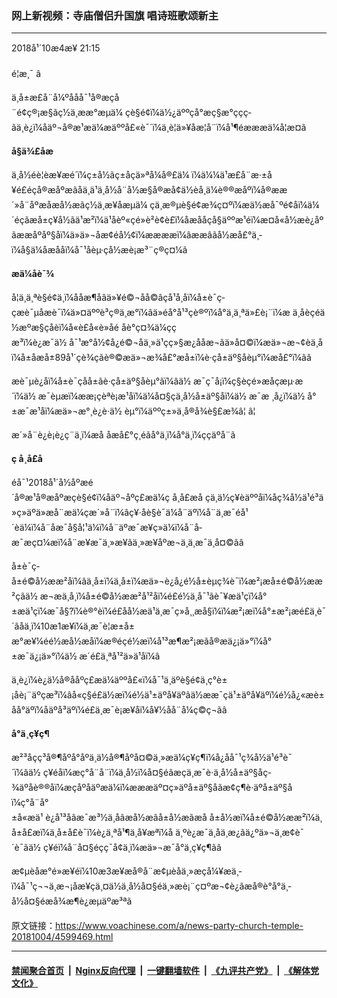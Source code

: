 ### 网上新视频：寺庙僧侣升国旗 唱诗班歌颂新主
------------------------

<div class="published">
 <span class="date" title="ä¸­å½æ¶é´">
  <time datetime="2018-10-04T21:15:28+08:00">
   2018å¹´10æ4æ¥ 21:15
  </time>
 </span>
</div>
<br/>
<div class="wsw">
 <span class="dateline">
  é¦æ¸¯ â
 </span>
 <p>
  ä¸­å±æ­£å¨å¼ºååå¯¹å®æçå¨é¢ç®¡æ§ãç½ä¸ææ°æµä¼ çè§é¢ï¼ä½¿äººçå°æç§æ°ççç­ãä¸è¿ï¼åäº¬å®æ¹æä¼æäººå£«è¯´ï¼ä¸è¦ä»¥åæ¦å¨ï¼å¹¶éæææä¼å¦æ­¤ã
 </p>
 <p>
  <strong>
   å§ä¾£åæ
  </strong>
 </p>
 <p>
  ä¸­å½éè¦èæ¥æé´ï¼ç±å½ãç±åçä»ªå¼å®£ä¼ ï¼ä¼¼ä¹æ­£å¨æ·±å¥é£éçå®æåºæãåä¸ä¹ä¸­å½å¨å½æ§å®æå¢ä½èå¸­ä¼è®®æåºï¼å®ææ´»å¨åºæåæå½æãç½ä¸æ¥åæµä¼ çä¸æ®µè§é¢æ¾ç¤ºï¼æä½æå¯ºé¢åï¼ä¼´éçãæ­å±ç¥å½ãä¹æ²ï¼ä¹åèº«çé»è²è¢è£ï¼åæååçå§äººæ¹éï¼æ¤å«å½æè¿åºãææåºåº§åï¼ä»ä»¬åæ¢éå½¢ï¼ææææï¼âææâãå½æ­å£°ä¸­ï¼å§ä¼åæååï¼å¯¹åèµ·çå½æè¡æ³¨ç®ç¤¼ã
 </p>
 <div class="wsw__embed">
 </div>
 <p>
  <strong>
   æä¼åè¯¾
  </strong>
 </p>
 <p>
  å¦ä¸ä¸ªè§é¢ä¸­ï¼åå­æ¶åâä»¥é©¬åå©âçå¹å¸åï¼å±è¯ç­çæè¯µåæ­è¯ï¼ä»¤äººè³ç®ä¸æ°ï¼âä»éå°å¹³çè®ºï¼å°ä¸ä¸ªä»£è¡¨ï¼æ ä¸åèçéä½æºæ§çåèï¼å«è£å«è»åé åè°ç¤¾ä¼ççæ³ï¼è¿æ¯ä½ å¯¹æ°å½¢å¿é©¬åä¸»ä¹çç»§æ¿ååæ¬ãä»å¤©ï¼æä»¬æ¬¢èä¸å ï¼å±åæ­å±89å¹´çè¾çãè®©æä»¬æ¾å£°æ­å±ï¼è·çå±äº§åèµ°ï¼æå£°ï¼ãâ
 </p>
 <div class="wsw__embed">
 </div>
 <p>
  æè¯µè¿åï¼å±è¯ç­åå±ãè·çå±äº§åèµ°ãï¼âä½ æ¯ç¯å¡ï¼ç§èçé»æåçæµ·æ´ï¼ä½ æ¯èµæï¼ææ¡çèªè¡æ¹åï¼ä¼å¤§çä¸­å½å±äº§åï¼ä½ æ¯æ ¸å¿ï¼ä½ å°±æ¯æ¹åï¼æä»¬æ°¸è¿è·ä½ èµ°ï¼äººç±»ä¸å®å¾è§£æ¾â¦ â¦
 </p>
 <p>
  æ´»å¨è¿è¡è¿ç¨ä¸­ï¼æå åæå£°ç¸éãå°ä¸ï¼å°ä¸ï¼ç­çäºå¨ã
 </p>
 <p>
  <strong>
   ç å¸å£å 
  </strong>
 </p>
 <p>
  éå¯¹2018å¹´å½åºæé´å®æ¹å®æåºæçè§é¢ï¼åäº¬åºç£æä¼ç å¸å£æå çä¸ä½ç¥èäººåï¼åç¾å½ä¹é³ä»ç»äºä»æå¨æä¼çæ´»å¨ï¼âç¥·åè§è¯ä¼å¨äºï¼å¨ä¸æ¯éå¹´èä¼ï¼å¨åæ¯å§å¦¹ä¼ï¼å¨äºæ¯æ¥ç»ä¼ï¼å¨å­æ¯æç¤¼æï¼å¨æ¥æ¯ä¸»æ¥ãä¸»æ¥åºæ¬ä¸ä¸æ¯ä¸å¤©ãâ
 </p>
 <p>
  å±è¯ç­å±é©å½æ­æ²åï¼âä¸å±ï¼ä¸å±ï¼æä»¬è¿å¿é½å±èµç¾è¯ï¼æ²¡æå±é©å½æ­æ²çãä½ æ¬æä¸å¸ï¼å±é©å½æ­æ²å¹²åï¼é£é½ä¸å¯¹ãè¯¥æä¹çï¼å°±æä¹çï¼æ¯å§?ï¼è®°èï¼é£åå½æä¹ä¸æ¯ç»å¸¸æå§ï¼ï¼æ²¡æï¼å°±æ²¡æé£ä¸è¯´ãåä¸ï¼10æ1æ¥ï¼ä¸æ¯è¦æ±å±æ°æ¥¼éé½æå½æåï¼æ®éçé½æï¼å¹³æ¶æ²¡æãå®æä¿¡ä»°ï¼å°±æ¯ä¿¡ä»°ï¼ä½ æ´é£ä¸ªå¹²ä»ä¹åï¼â
 </p>
 <p>
  ä¸è¿ï¼è¿ä½å®ååºç£æä¼äººå£«ï¼å¯¹ä¸äºè§é¢ä¸­ç°è±¡åè¡¨äºçæ³ï¼âå«ç§é£ä½æï¼é½ä¹±äºå¥äºãä½ææ¯çä¹±äºå¥äºï¼é½å¿«æè±åå°äºï¼åäºå³äºï¼é£ä¸æ¯è¡æ¥åï¼å¥½åå¨å¼ç©ç¬ãâ
 </p>
 <p>
  <strong>
   å°ä¸ç¥ç¶
  </strong>
 </p>
 <p>
  æ²³åçç³å®¶åºå°åºä¸ä½å®¶åº­å¤©ä¸»æä¼ç¥ç¶ï¼å¿åå¯¹ç¾å½ä¹é³è¯´ï¼âä½ ç¥éåï¼æç°å¨å¨ï¼ä¸­å½ï¼å¤§éãæçä¸æ¯è·ä¸­å½å±äº§åç­¾äºåè®®åï¼æçåºåäºæä¼ï¼æææäº¤ç»äºå±äº§åãæ¢ç¶è·äºå±äº§åï¼ç°å¨å°±å«æä¹ è¿å¹³åãæ¯æ³½ä¸åãæå½æãå±å½æ­ãæå å±å½æ­ï¼å±é©å½æ­æ²ï¼ä¸å±å£æ­ï¼ä¸å±å£è¯ï¼è¿ä¸ªå¹¶ä¸å¥æªï¼å ä¸ºè¿æ¯ä¸åä¸æ¿ãä¿ºä»¬ä¸æ¢è¯´è¯ãä½ ç¥éï¼å¨å¤§éçç¯å¢ä¸ï¼æä»¬æ¯å°ä¸ç¥ç¶ãâ
 </p>
 <p>
  æ¢µèåæ°é»æ¥éï¼10æ3æ¥æå®å¨æ¢µèåä¸»æçå¼¥æä¸­ï¼å¯¹ç¬¬ä¸æ¬¡åæ¥çä¸¤ä½ä¸­å½å¤§éä¸»æè¡¨ç¤ºæ¬¢è¿ãæå®è°å°ä¸­å½å¤§éæå¾æ¶è¿æµäºæ³ªã
 </p>
</div>

原文链接：https://www.voachinese.com/a/news-party-church-temple-20181004/4599469.html


------------------------
#### [禁闻聚合首页](https://github.com/gfw-breaker/banned-news/blob/master/README.md) &nbsp;|&nbsp; [Nginx反向代理](https://github.com/gfw-breaker/open-proxy/blob/master/README.md) &nbsp;|&nbsp;  [一键翻墙软件](https://github.com/gfw-breaker/nogfw/blob/master/README.md) &nbsp;|&nbsp; [《九评共产党》](https://github.com/gfw-breaker/9ping.md/blob/master/README.md#九评之一评共产党是什么) &nbsp;|&nbsp; [《解体党文化》](https://github.com/gfw-breaker/jtdwh.md/blob/master/README.md#绪论)